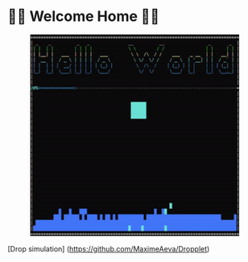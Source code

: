
#           :evergreen_tree::evergreen_tree: Welcome Home :evergreen_tree::evergreen_tree: 

<p align="center">
  <img width="415" height="400" src="https://github.com/MaximeAeva/MaximeAeva/blob/master/hello.gif">
</p>

[Drop simulation] (https://github.com/MaximeAeva/Dropplet)
